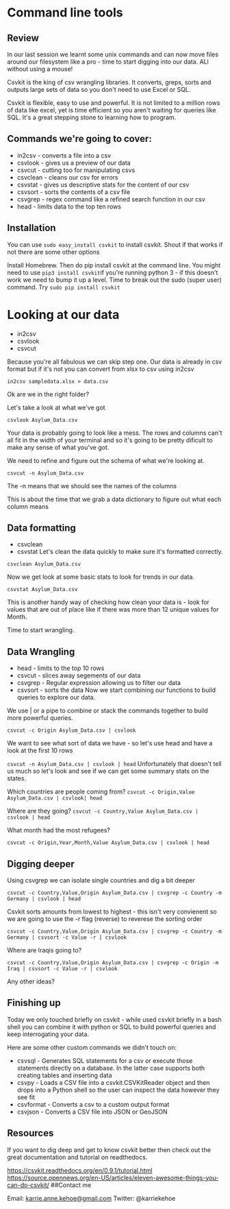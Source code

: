 # Command line tools #

## Review ##

In our last session we learnt some unix commands and can now move files around our filesystem like a pro - time to start digging into our data. ALl without using a mouse!

Csvkit is the king of csv wrangling libraries. It converts, greps, sorts and outputs large sets of data so you don't need to use Excel or SQL.

Csvkit is flexible, easy to use and powerful. It is not limited to a million rows of data like excel, yet is time efficient so you aren't waiting for queries like SQL. It's a great stepping stone to learning how to program.

## Commands we're going to cover: ##

* in2csv - converts a file into a csv
* csvlook - gives us a preview of our data
* csvcut - cutting too for manipulating csvs
* csvclean - cleans our csv for errors
* csvstat - gives us descriptive stats for the content of our csv
* csvsort - sorts the contents of a csv file
* csvgrep - regex command like a refined search function in our csv
* head - limits data to the top ten rows

## Installation ##

You can use `sudo easy_install csvkit` to install csvkit. Shout if that works if not there are some other options

Install Homebrew. Then do pip install csvkit at the command line. You might need to use `pip3 install csvkit`if you're running python 3 - if this doesn't work we need to bump it up a level. Time to break out the sudo (super user) command. Try `sudo pip install csvkit` 

# Looking at our data

* in2csv
* csvlook
* csvcut

Because you're all fabulous we can skip step one. Our data is already in csv format but if it's not you can convert from xlsx to csv using in2csv

`in2csv sampledata.xlsx > data.csv`

Ok are we in the right folder?

Let's take a look at what we've got

`csvlook Asylum_Data.csv`

Your data is probably going to look like a mess. The rows and columns can't all fit in the width of your terminal and so it's going to be pretty dificult to make any sense of what you've got.

We need to refine and figure out the schema of what we're looking at.

`csvcut -n Asylum_Data.csv`

The -n means that we should see the names of the columns

This is about the time that we grab a data dictionary to figure out what each column means

## Data formatting

* csvclean
* csvstat
Let's clean the data quickly to make sure it's formatted correctly.

`csvclean Asylum_Data.csv`

Now we get look at some basic stats to look for trends in our data.

`csvstat Asylum_Data.csv`

This is another handy way of checking how clean your data is - look for values that are out of place like if there was more than 12 unique values for Month.

Time to start wrangling.

## Data Wrangling

* head - limits to the top 10 rows
* csvcut - slices away segements of our data
* csvgrep - Regular expression allowing us to filter our data
* csvsort - sorts the data
Now we start combining our functions to build queries to explore our data.

We use | or a pipe to combine or stack the commands together to build more powerful queries.

`csvcut -c Origin Asylum_Data.csv | csvlook`

We want to see what sort of data we have - so let's use head and have a look at the first 10 rows

`csvcut -n Asylum_Data.csv | csvlook | head`
Unfortunately that doesn't tell us much so let's look and see if we can get some summary stats on the states.

Which countries are people coming from?
`csvcut -c Origin,Value Asylum_Data.csv | csvlook| head`

Where are they going?
`csvcut -c Country,Value Asylum_Data.csv | csvlook | head`

What month had the most refugees?

`csvcut -c Origin,Year,Month,Value Asylum_Data.csv | csvlook | head`


## Digging deeper

Using csvgrep we can isolate single countries and dig a bit deeper 

`csvcut -c Country,Value,Origin Asylum_Data.csv | csvgrep -c Country -m Germany | csvlook | head`

Csvkit sorts amounts from lowest to highest - this isn't very convienent so we are going to use the -r flag (reverse) to reverese the sorting order

`csvcut -c Country,Value,Origin Asylum_Data.csv | csvgrep -c Country -m Germany | csvsort -c Value -r | csvlook`

Where are Iraqis going to?

`csvcut -c Country,Value,Origin Asylum_Data.csv | csvgrep -c Origin -m Iraq | csvsort -c Value -r | csvlook`

Any other ideas?

## Finishing up

Today we only touched briefly on csvkit - while used csvkit briefly in a bash shell you can combine it with python or SQL to build powerful queries and keep interrogating your data.

Here are some other custom commands we didn't touch on:

* csvsql - Generates SQL statements for a csv or execute those statements directly on a database. In the latter case supports both creating tables and inserting data
* csvpy - Loads a CSV file into a csvkit.CSVKitReader object and then drops into a Python shell so the user can inspect the data however they see fit
* csvformat - Converts a csv to a custom output format
* csvjson - Converts a CSV file into JSON or GeoJSON

## Resources

If you want to dig deep and get to know csvkit better then check out the great documentation and tutorial on readthedocs.

https://csvkit.readthedocs.org/en/0.9.1/tutorial.html
https://source.opennews.org/en-US/articles/eleven-awesome-things-you-can-do-csvkit/
##Contact me

Email: karrie.anne.kehoe@gmail.com Twitter: @karriekehoe
